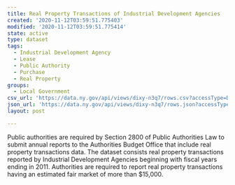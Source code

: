 ```yaml
---
title: Real Property Transactions of Industrial Development Agencies
created: '2020-11-12T03:59:51.775403'
modified: '2020-11-12T03:59:51.775414'
state: active
type: dataset
tags:
  - Industrial Development Agency
  - Lease
  - Public Authority
  - Purchase
  - Real Property
groups:
  - Local Government
csv_url: 'https://data.ny.gov/api/views/dixy-n3q7/rows.csv?accessType=DOWNLOAD'
json_url: 'https://data.ny.gov/api/views/dixy-n3q7/rows.json?accessType=DOWNLOAD'
layout: post

---
```

Public authorities are required by Section 2800 of Public Authorities Law to submit annual reports to the Authorities Budget Office that include real property transactions data.  The dataset consists real property transactions reported by Industrial Development Agencies beginning with fiscal years ending in 2011. Authorities are required to report real property transactions having an estimated fair market of more than $15,000.
